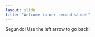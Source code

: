 ```yaml
---
layout: slide
title: "Welcome to our second slide!"
---
```

Segundo!
Use the left arrow to go back!
